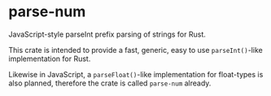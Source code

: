 # parse-num

JavaScript-style parseInt prefix parsing of strings for Rust.

This crate is intended to provide a fast, generic, easy to use `parseInt()`-like implementation for Rust.

Likewise in JavaScript, a `parseFloat()`-like implementation for float-types is also planned, therefore the crate is called `parse-num` already.
